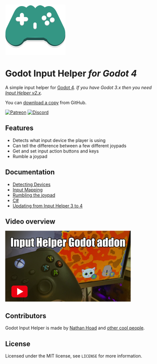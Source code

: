 ![Logo](docs/logo.svg)

# Godot Input Helper _for Godot 4_

A simple input helper for [Godot 4](https://godotengine.org/). _If you have Godot 3.x then you need [Input Helper v2.x](https://github.com/nathanhoad/godot_input_helper/tree/v2.x)._

You can [download a copy](https://github.com/nathanhoad/godot_input_helper/archive/refs/heads/main.zip) from GitHub.

[![Patreon](https://img.shields.io/badge/Patreon-Become%20a%20patron-%23f1465a?style=for-the-badge)](https://www.patreon.com/nathanhoad) [![Discord](https://img.shields.io/discord/945920743915524176?label=discord&logo=discord&logoColor=%23fff&style=for-the-badge)](https://discord.gg/zwBVQdJchX)

## Features

- Detects what input device the player is using
- Can tell the difference between a few different joypads
- Get and set input action buttons and keys
- Rumble a joypad

## Documentation

- [Detecting Devices](docs/Devices.md)
- [Input Mapping](docs/Mapping.md)
- [Rumbling the joypad](docs/Rumbling.md)
- [C#](docs/CSharp.md)
- [Updating from Input Helper 3 to 4](3to4.md)

## Video overview

[![Input helper addon for Godot 4](docs/input-helper-addon-thumb.png)](https://youtu.be/PGy07Q6vHcU)

## Contributors

Godot Input Helper is made by [Nathan Hoad](https://nathanhoad.net) and [other cool people](https://github.com/nathanhoad/godot_input_helper/graphs/contributors).

## License

Licensed under the MIT license, see `LICENSE` for more information.
